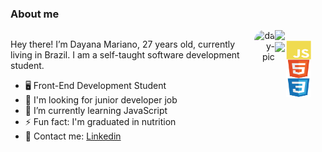 ### About me
<div style="display: flex">
  <div align="left">
  <p>Hey there! I’m Dayana Mariano, 27 years old, currently living in Brazil. I am a self-taught software development student.</p>
  
  - 🖥️ Front-End Development Student
  - 🔭 I'm looking for junior developer job
  - 🌱 I’m currently learning JavaScript
  - ⚡️ Fun fact: I'm graduated in nutrition
  - 💌 Contact me: <a href="https://www.linkedin.com/in/dayana-mariano/">Linkedin</a>    
</div>

  <div align="right">
    <img align="right" alt="day-pic" height="150" style="border-radius:50px;"   src="https://cdn.discordapp.com/attachments/226886427810594816/959517209800081488/ezgif.com-gif-maker.gif">
</div> 
  
<div style="display: inline_block">
  <a href="https://github.com/day-mariano">
  <img height="140em" src="https://github-readme-stats.vercel.app/api?username=day-mariano&show_icons=true&theme=aura_dark&include_all_commits=true&count_private=true"/>
  <img height="140em" src="https://github-readme-stats.vercel.app/api/top-langs/?username=day-mariano&layout=compact&langs_count=7&theme=aura_dark"/>
</div>
  
<div style="display: inline_block"><br>
  <img align="center" alt="Rafa-Js" height="30" width="40" src="https://raw.githubusercontent.com/devicons/devicon/master/icons/javascript/javascript-plain.svg">
  <img align="center" alt="Rafa-HTML" height="30" width="40" src="https://raw.githubusercontent.com/devicons/devicon/master/icons/html5/html5-original.svg">
  <img align="center" alt="Rafa-CSS" height="30" width="40" src="https://raw.githubusercontent.com/devicons/devicon/master/icons/css3/css3-original.svg">
</div>

